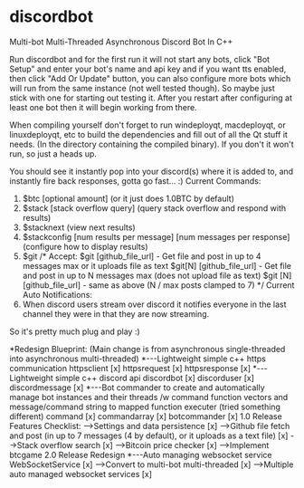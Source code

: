 # discordbot
Multi-bot Multi-Threaded Asynchronous Discord Bot In C++

Run discordbot and for the first run it will not start any bots, click "Bot Setup" and enter your bot's name and api key and if you want tts enabled,
then click "Add Or Update" button, you can also configure more bots which will run from the same instance (not well tested though). So maybe just stick with one
for starting out testing it. After you restart after configuring at least one bot then it will begin working from there.

When compiling yourself don't forget to run windeployqt, macdeployqt, or linuxdeployqt, etc to build the dependencies and fill out of all the Qt stuff it needs.
(In the directory containing the compiled binary). If you don't it won't run, so just a heads up.

You should see it instantly pop into your discord(s) where it is added to, and instantly fire back responses, gotta go fast... :)
Current Commands:
1. $btc [optional amount] (or it just does 1.0BTC by default)
2. $stack [stack overflow query] (query stack overflow and respond with results)
3. $stacknext (view next results)
4. $stackconfig [num results per message] [num messages per response] (configure how to display results)
5. $git
/* Accept: $git [github_file_url] - Get file and post in up to 4 messages max or it uploads file as text
   $git[N] [github_file_url] - Get file and post in up to N messages max (does not upload file as text)
   $git [N] [github_file_url] - same as above
   (N / max posts clamped to 7) */
Current Auto Notifications:
1. When discord users stream over discord it notifies everyone in the last channel they were in that they are now streaming.

So it's pretty much plug and play :)
   
*Redesign Blueprint: (Main change is from asynchronous single-threaded into asynchronous multi-threaded)
*---Lightweight simple c++ https communication
    httpsclient [x]
    httpsrequest [x]
    httpsresponse [x]
*---Lightweight simple c++ discord api
    discordbot [x]
    discorduser [x]
    discordmessage [x]
*---Bot commander to create and automatically manage bot instances and their threads
    /w command function vectors and message/command string to mapped function executer (tried something different)
    command [x]
    commandarray [x]
    botcommander [x]
1.0 Release Features Checklist:
    -->Settings and data persistence [x]
    -->Github file fetch and post (in up to 7 messages (4 by default), or it uploads as a text file) [x]
    -->Stack overflow search [x]
    -->Bitcoin price checker [x]
    -->Implement btcgame
2.0 Release Redesign
*---Auto managing websocket service
    WebSocketService [x]
    -->Convert to multi-bot multi-threaded [x]
    -->Multiple auto managed websocket services [x]
